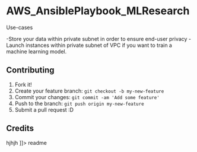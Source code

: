 # AWS_AnsiblePlaybook_MLResearch

<snippet>
  <content><![CDATA[
##${1:Automating creation of Virtual Private Cloud in Amazon Web Services}
Virtual Private Cloud allows organisations to define their own virtual network, with customized security protocols and 
access control. SAP ML Research team worked on creating ansible scripts that enable you to create an infrastructure in which you can 
develop machine learning solutions, along with ensuring data privacy.
## Installation
Automation is done using ansible tool
1. Ansible : `sudo pip install ansible`
Some tasks require boto to be installed.
2.Boto : `sudo pip install boto`
NAT Gateway is installed using awscli in ansible playbook. You can use NAT Gateway module which is available now in ansible as well.
3.AWS CLI : `sudo pip install awscli`

## Use-cases
-Store your data within private subnet in order to ensure end-user privacy
-Launch instances within private subnet of VPC if you want to train a machine learning model.
## Contributing
1. Fork it!
2. Create your feature branch: `git checkout -b my-new-feature`
3. Commit your changes: `git commit -am 'Add some feature'`
4. Push to the branch: `git push origin my-new-feature`
5. Submit a pull request :D
## Credits
hjhjh
]]></content>
  <tabTrigger>readme</tabTrigger>
</snippet>
